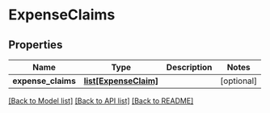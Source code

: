 # ExpenseClaims

## Properties
Name | Type | Description | Notes
------------ | ------------- | ------------- | -------------
**expense_claims** | [**list[ExpenseClaim]**](ExpenseClaim.md) |  | [optional] 

[[Back to Model list]](../README.md#documentation-for-models) [[Back to API list]](../README.md#documentation-for-api-endpoints) [[Back to README]](../README.md)


